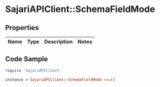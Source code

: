 # SajariAPIClient::SchemaFieldMode

## Properties

Name | Type | Description | Notes
------------ | ------------- | ------------- | -------------

## Code Sample

```ruby
require 'SajariAPIClient'

instance = SajariAPIClient::SchemaFieldMode.new()
```


